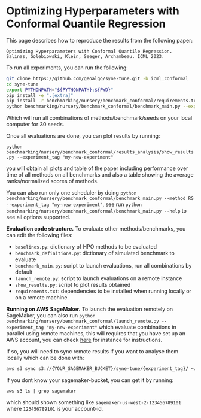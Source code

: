 # Optimizing Hyperparameters with Conformal Quantile Regression

This page describes how to reproduce the results from the following paper:

```
Optimizing Hyperparameters with Conformal Quantile Regression.
Salinas, Golebiowski, Klein, Seeger, Archambeau. ICML 2023.
```

To run all experiments, you can run the following:

```bash
git clone https://github.com/geoalgo/syne-tune.git -b icml_conformal
cd syne-tune
export PYTHONPATH="${PYTHONPATH}:${PWD}"
pip install -e ".[extra]"
pip install -r benchmarking/nursery/benchmark_conformal/requirements.txt
python benchmarking/nursery/benchmark_conformal/benchmark_main.py --experiment_tag "my-new-experiment" --num_seeds 30
```

Which will run all combinations of methods/benchmark/seeds on your local computer for 30 seeds.

Once all evaluations are done, you can plot results by running:

```python benchmarking/nursery/benchmark_conformal/results_analysis/show_results.py --experiment_tag "my-new-experiment"``` 

you will obtain all plots and table of the paper including performance over time of all methods on all benchmarks
and also a table showing the average ranks/normalized scores of methods.

You can also run only one scheduler by doing `python benchmarking/nursery/benchmark_conformal/benchmark_main.py --method RS  --experiment_tag "my-new-experiment"`, see
run `python benchmarking/nursery/benchmark_conformal/benchmark_main.py --help` to see all options supported.

**Evaluation code structure.**
To evaluate other methods/benchmarks, you can edit the following files:
* `baselines.py`: dictionary of HPO methods to be evaluated 
* `benchmark_definitions.py`: dictionary of simulated benchmark to evaluate
* `benchmark_main.py`: script to launch evaluations, run all combinations by default
* `launch_remote.py`: script to launch evaluations on a remote instance
* `show_results.py`: script to plot results obtained 
* `requirements.txt`: dependencies to be installed when running locally or on a remote machine.

**Running on AWS SageMaker.** 
To launch the evaluation remotely on SageMaker, you can also run 
```python benchmarking/nursery/benchmark_conformal/launch_remote.py --experiment_tag "my-new-experiment"``` which 
evaluate combinations in parallel using remote machines, this will requires that you have set up an AWS account, 
you can check [here](https://syne-tune.readthedocs.io/en/latest/faq.html#how-can-i-run-on-aws-and-sagemaker) 
for instance for instructions.

If so, you will need to sync remote results if you want to analyse them locally which can be done with:

```bash
aws s3 sync s3://{YOUR_SAGEMAKER_BUCKET}/syne-tune/{experiment_tag}/ ~/syne-tune/
```

If you dont know your sagemaker-bucket, you can get it by running:
```
aws s3 ls | grep sagemaker
```
which should shown something like `sagemaker-us-west-2-123456789101` where `123456789101` is your account-id.

